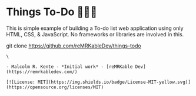 # Things To-Do 🚀🚀🚀


This is simple example of building a To-do list web application using only HTML, CSS, & JavaScript. No frameworks or libraries are involved in this. 


git clone https://github.com/reMRKableDev/things-todo
```
\

- Malcolm R. Kente - *Initial work* - [reMRKable Dev](https://remrkabledev.com/)

[![License: MIT](https://img.shields.io/badge/License-MIT-yellow.svg)](https://opensource.org/licenses/MIT)
